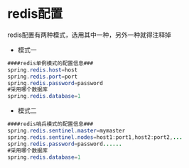 # redis配置

redis配置有两种模式，选用其中一种，另外一种就得注释掉

* 模式一
``` java
####redis单例模式的配置信息###
spring.redis.host=host
spring.redis.port=port
spring.redis.password=password
#采用哪个数据库
spring.redis.database=1
```

* 模式二
``` java
####redis哨兵模式的配置信息###
spring.redis.sentinel.master=mymaster
spring.redis.sentinel.nodes=host1:port1,host2:port2,...
spring.redis.password=password......
#采用哪个数据库
spring.redis.database=1
```